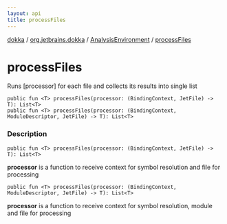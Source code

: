 ```yaml
---
layout: api
title: processFiles
---
```

[dokka](../../index.html) / [org.jetbrains.dokka](../index.html) / [AnalysisEnvironment](index.html) / [processFiles](processFiles.html)


# processFiles

Runs [processor] for each file and collects its results into single list

```
public fun <T> processFiles(processor: (BindingContext, JetFile) -> T): List<T>
public fun <T> processFiles(processor: (BindingContext, ModuleDescriptor, JetFile) -> T): List<T>
```


### Description

```
public fun <T> processFiles(processor: (BindingContext, JetFile) -> T): List<T>
```


**processor**
is a function to receive context for symbol resolution and file for processing

```
public fun <T> processFiles(processor: (BindingContext, ModuleDescriptor, JetFile) -> T): List<T>
```


**processor**
is a function to receive context for symbol resolution, module and file for processing

